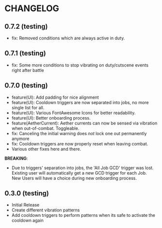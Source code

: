 ﻿# CHANGELOG

## 0.7.2 (testing)

- fix: Removed conditions which are always active in duty.

## 0.7.1 (testing)

- fix: Some more conditions to stop vibrating on duty/cutscene events right after battle

## 0.7.0 (testing)

- feature(UI): Add padding for nice alignment
- feature(UI): Cooldown triggers are now separated into jobs, no more single list for all.
- feature(UI): Various FontAwesome Icons for better readability.
- feature(UI): Better onboarding process.
- feature(AetherCurrent): Aether currents can now be sensed via vibration when out-of-combat. Toggleable.
- fix: Canceling the initial warning does _not_ lock one out permanently anymore
- fix: Cooldown triggers are now properly reset when leaving combat.
- Various other fixes here and there.
  
**BREAKING**:

- Due to triggers' separation into jobs, the 'All Job GCD' trigger was lost.
  Existing user will automatically get a new GCD trigger for each Job.  
  New Users will have a choice during new onboarding process.

## 0.3.0 (testing)

- Initial Release
- Create different vibration patterns
- Add cooldown triggers to perform patterns when its safe to activate the cooldown again